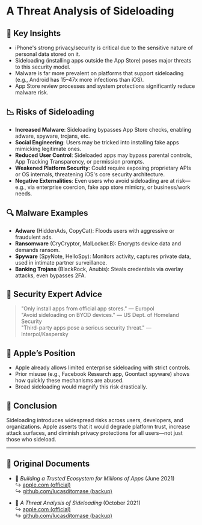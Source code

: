 # A Threat Analysis of Sideloading

## 📌 Key Insights

- iPhone's strong privacy/security is critical due to the sensitive nature of personal data stored on it.
- Sideloading (installing apps outside the App Store) poses major threats to this security model.
- Malware is far more prevalent on platforms that support sideloading (e.g., Android has 15–47x more infections than iOS).
- App Store review processes and system protections significantly reduce malware risk.

## 📉 Risks of Sideloading

- **Increased Malware**: Sideloading bypasses App Store checks, enabling adware, spyware, trojans, etc.
- **Social Engineering**: Users may be tricked into installing fake apps mimicking legitimate ones.
- **Reduced User Control**: Sideloaded apps may bypass parental controls, App Tracking Transparency, or permission prompts.
- **Weakened Platform Security**: Could require exposing proprietary APIs or OS internals, threatening iOS's core security architecture.
- **Negative Externalities**: Even users who avoid sideloading are at risk—e.g., via enterprise coercion, fake app store mimicry, or business/work needs.

## 🔍 Malware Examples

- **Adware** (HiddenAds, CopyCat): Floods users with aggressive or fraudulent ads.
- **Ransomware** (CryCryptor, MalLocker.B): Encrypts device data and demands ransom.
- **Spyware** (SpyNote, HelloSpy): Monitors activity, captures private data, used in intimate partner surveillance.
- **Banking Trojans** (BlackRock, Anubis): Steals credentials via overlay attacks, even bypasses 2FA.

## 🧠 Security Expert Advice

> "Only install apps from official app stores." — Europol  
> "Avoid sideloading on BYOD devices." — US Dept. of Homeland Security  
> "Third-party apps pose a serious security threat." — Interpol/Kaspersky

## 🚫 Apple’s Position

- Apple already allows limited enterprise sideloading with strict controls.
- Prior misuse (e.g., Facebook Research app, Goontact spyware) shows how quickly these mechanisms are abused.
- Broad sideloading would magnify this risk drastically.

## 📎 Conclusion

Sideloading introduces widespread risks across users, developers, and organizations. Apple asserts that it would degrade platform trust, increase attack surfaces, and diminish privacy protections for all users—not just those who sideload.

---

## 📄 Original Documents

- 🧷 *Building a Trusted Ecosystem for Millions of Apps* (June 2021)  
  ↪️ [apple.com (official)](https://www.apple.com/privacy/docs/Building_a_Trusted_Ecosystem_for_Millions_of_Apps.pdf)  
  ↪️ [github.com/lucasditomase (backup)](https://github.com/lucasditomase/app-restrictions/blob/main/summary.pdf)

- 🧷 *A Threat Analysis of Sideloading* (October 2021)  
  ↪️ [apple.com (official)](https://www.apple.com/privacy/docs/Building_a_Trusted_Ecosystem_for_Millions_of_Apps_A_Threat_Analysis_of_Sideloading.pdf)  
  ↪️ [github.com/lucasditomase (backup)](https://github.com/lucasditomase/app-restrictions/blob/main/threat-analysis.pdf)
